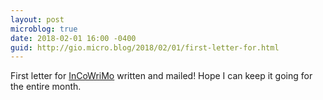 ```yaml
---
layout: post
microblog: true
date: 2018-02-01 16:00 -0400
guid: http://gio.micro.blog/2018/02/01/first-letter-for.html
---
```

First letter for [InCoWriMo](https://incowrimo.org) written and mailed! Hope I can keep it going for the entire month.
